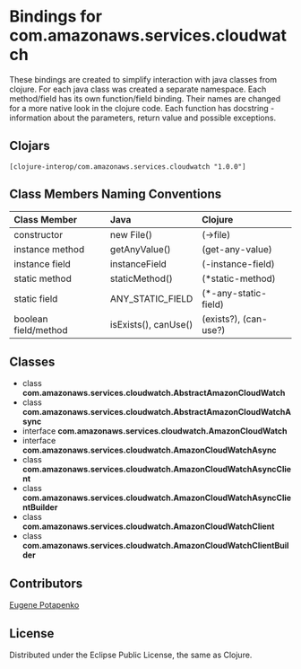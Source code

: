 # Bindings for com.amazonaws.services.cloudwatch

These bindings are created to simplify interaction with java classes from clojure.
For each java class was created a separate namespace.
Each method/field has its own function/field binding.
Their names are changed for a more native look in the clojure code. Each function has docstring - information about the parameters, return value and possible exceptions.

## Clojars

```
[clojure-interop/com.amazonaws.services.cloudwatch "1.0.0"]
```

## Class Members Naming Conventions

| Class Member | Java | Clojure |
|:--|:--|:--|
| constructor | new File() | (->file) |
| instance method | getAnyValue() | (get-any-value) |
| instance field | instanceField | (-instance-field) |
| static method | staticMethod() | (*static-method) |
| static field | ANY_STATIC_FIELD | (*-any-static-field) |
| boolean field/method | isExists(), canUse() | (exists?), (can-use?) |

## Classes

- class **com.amazonaws.services.cloudwatch.AbstractAmazonCloudWatch**
- class **com.amazonaws.services.cloudwatch.AbstractAmazonCloudWatchAsync**
- interface **com.amazonaws.services.cloudwatch.AmazonCloudWatch**
- interface **com.amazonaws.services.cloudwatch.AmazonCloudWatchAsync**
- class **com.amazonaws.services.cloudwatch.AmazonCloudWatchAsyncClient**
- class **com.amazonaws.services.cloudwatch.AmazonCloudWatchAsyncClientBuilder**
- class **com.amazonaws.services.cloudwatch.AmazonCloudWatchClient**
- class **com.amazonaws.services.cloudwatch.AmazonCloudWatchClientBuilder**

## Contributors

[Eugene Potapenko](https://github.com/potapenko/)

## License

Distributed under the Eclipse Public License, the same as Clojure.
